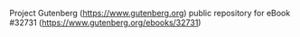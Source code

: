 Project Gutenberg (https://www.gutenberg.org) public repository for eBook #32731 (https://www.gutenberg.org/ebooks/32731)
